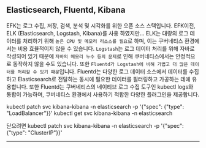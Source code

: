 ## Elasticsearch, Fluentd, Kibana

EFK는 로그 수집, 저장, 검색, 분석 및 시각화를 위한 오픈 소스 스택입니다. EFK이전, ELK (Elasticsearch, Logstash, Kibana)를 사용 하였지만... ELK는 대량의 로그 데이터를 처리하기 위해 `높은 CPU 및 메모리 리소스를 필요`로 하며, 이는 쿠버네티스 환경에서는 비용 효율적이지 않을 수 있습니다. `Logstash`는 로그 데이터 처리를 위해 자바로 작성되어 있기 때문에 `자바의 메모리 누수 등의 문제`로 인해 쿠버네티스에서는 안정적으로 동작하지 않을 수도 있습니다. 또한 `Fluentd가 Logstash에 비해 가볍고 더 많은 데이터를 처리할 수 있기 때문`입니다. Fluentd는 다양한 로그 데이터 소스에서 데이터를 수집하고 Elasticsearch로 전달하는 동시에 필요한 데이터를 필터링하고 가공하는 데에 유용합니다. 또한 Fluentd는 쿠버네티스의 네이티브 로그 수집 도구인 kubectl logs와 통합이 가능하며, 쿠버네티스 환경에서 사용하기 적합한 다양한 플러그인을 제공합니다.




kubectl patch svc kibana-kibana -n elasticsearch -p '{"spec": {"type": "LoadBalancer"}}'
kubectl get svc kibana-kibana -n elasticsearch

닫으려면
kubectl patch svc kibana-kibana -n elasticsearch -p '{"spec": {"type": "ClusterIP"}}'

---------
